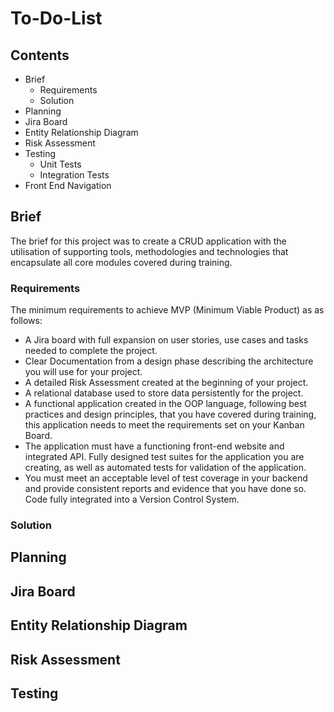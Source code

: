 # To-Do-List

## Contents

- Brief
  - Requirements
  - Solution
- Planning
- Jira Board
- Entity Relationship Diagram
- Risk Assessment
- Testing
  - Unit Tests
  - Integration Tests
- Front End Navigation

## Brief
The brief for this project was to create a CRUD application with the utilisation of supporting tools, methodologies and technologies that encapsulate all core modules covered during training.

### Requirements
The minimum requirements to achieve MVP (Minimum Viable Product) as as follows:

- A Jira board with full expansion on user stories, use cases and tasks needed to complete the project.
- Clear Documentation from a design phase describing the architecture you will use for your project.
- A detailed Risk Assessment created at the beginning of your project.
- A relational database used to store data persistently for the project.
- A functional application created in the OOP language, following best practices and design principles, that you have covered during training, this application needs to meet the requirements set on your Kanban Board.
- The application must have a functioning front-end website and integrated API.
Fully designed test suites for the application you are creating, as well as automated tests for validation of the application.
- You must meet an acceptable level of test coverage in your backend and provide consistent reports and evidence that you have done so.
Code fully integrated into a Version Control System.

### Solution

## Planning

## Jira Board

## Entity Relationship Diagram

## Risk Assessment



## Testing

